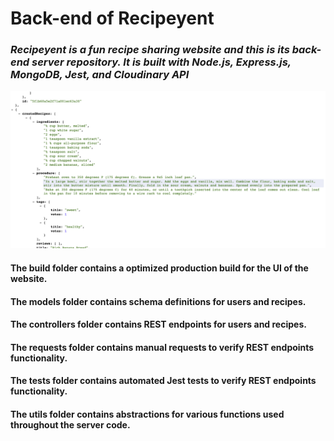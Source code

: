 
# Back-end of Recipeyent
### *Recipeyent is a fun recipe sharing website and this is its back-end server repository. It is built with Node.js, Express.js, MongoDB, Jest, and Cloudinary API*

![Image of Recipe Endpoint](https://github.com/axk5209/recipeyent-backend/blob/master/recipeEndpoint.png)

#### The build folder contains a optimized production build for the UI of the website.
#### The models folder contains schema definitions for users and recipes.
#### The controllers folder contains REST endpoints for users and recipes.
#### The requests folder contains manual requests to verify REST endpoints functionality.
#### The tests folder contains automated Jest tests to verify REST endpoints functionality.
#### The utils folder contains abstractions for various functions used throughout the server code.
